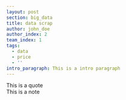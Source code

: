 ```yaml
---
layout: post
section: big_data
title: data scrap
author: john_doe
author_index: 2
team_index: 1
tags:
  - data
  - price
  - ''
intro_paragraph: This is a intro paragraph
---
```

<div class="quote">
This is a quote
</div>
<div class="note">
This is a note
</div>
